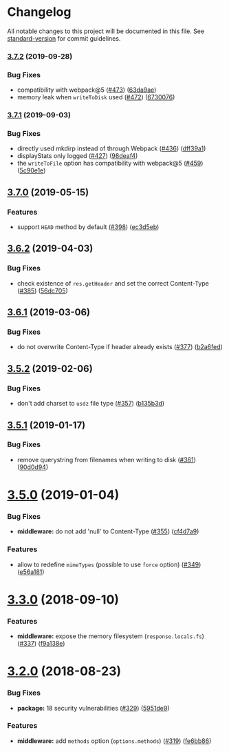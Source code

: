 # Changelog

All notable changes to this project will be documented in this file.
See [standard-version](https://github.com/conventional-changelog/standard-version) for commit guidelines.

### [3.7.2](https://github.com/webpack/webpack-dev-middleware/compare/v3.7.1...v3.7.2) (2019-09-28)

### Bug Fixes

* compatibility with
  webpack@5 ([#473](https://github.com/webpack/webpack-dev-middleware/issues/473)) ([63da9ae](https://github.com/webpack/webpack-dev-middleware/commit/63da9ae))
* memory leak when `writeToDisk`
  used ([#472](https://github.com/webpack/webpack-dev-middleware/issues/472)) ([6730076](https://github.com/webpack/webpack-dev-middleware/commit/6730076))

### [3.7.1](https://github.com/webpack/webpack-dev-middleware/compare/v3.7.0...v3.7.1) (2019-09-03)

### Bug Fixes

* directly used mkdirp instead of through
  Webpack ([#436](https://github.com/webpack/webpack-dev-middleware/issues/436)) ([dff39a1](https://github.com/webpack/webpack-dev-middleware/commit/dff39a1))
* displayStats only
  logged ([#427](https://github.com/webpack/webpack-dev-middleware/issues/427)) ([98deaf4](https://github.com/webpack/webpack-dev-middleware/commit/98deaf4))
* the `writeToFile` option has compatibility with
  webpack@5 ([#459](https://github.com/webpack/webpack-dev-middleware/issues/459)) ([5c90e1e](https://github.com/webpack/webpack-dev-middleware/commit/5c90e1e))

## [3.7.0](https://github.com/webpack/webpack-dev-middleware/compare/v3.6.2...v3.7.0) (2019-05-15)

### Features

* support `HEAD` method by
  default ([#398](https://github.com/webpack/webpack-dev-middleware/issues/398)) ([ec3d5eb](https://github.com/webpack/webpack-dev-middleware/commit/ec3d5eb))

<a name="3.6.2"></a>

## [3.6.2](https://github.com/webpack/webpack-dev-middleware/compare/v3.6.1...v3.6.2) (2019-04-03)

### Bug Fixes

* check existence of `res.getHeader` and set the correct
  Content-Type ([#385](https://github.com/webpack/webpack-dev-middleware/issues/385)) ([56dc705](https://github.com/webpack/webpack-dev-middleware/commit/56dc705))

## [3.6.1](https://github.com/webpack/webpack-dev-middleware/compare/v3.6.0...v3.6.1) (2019-03-06)

### Bug Fixes

* do not overwrite Content-Type if header already
  exists ([#377](https://github.com/webpack/webpack-dev-middleware/issues/377)) ([b2a6fed](https://github.com/webpack/webpack-dev-middleware/commit/b2a6fed))

<a name="3.5.2"></a>

## [3.5.2](https://github.com/webpack/webpack-dev-middleware/compare/v3.5.1...v3.5.2) (2019-02-06)

### Bug Fixes

* don't add charset to `usdz` file
  type ([#357](https://github.com/webpack/webpack-dev-middleware/issues/357)) ([b135b3d](https://github.com/webpack/webpack-dev-middleware/commit/b135b3d))

<a name="3.5.1"></a>

## [3.5.1](https://github.com/webpack/webpack-dev-middleware/compare/v3.5.0...v3.5.1) (2019-01-17)

### Bug Fixes

* remove querystring from filenames when writing to
  disk ([#361](https://github.com/webpack/webpack-dev-middleware/issues/361)) ([90d0d94](https://github.com/webpack/webpack-dev-middleware/commit/90d0d94))

<a name="3.5.0"></a>

# [3.5.0](https://github.com/webpack/webpack-dev-middleware/compare/v3.4.0...v3.5.0) (2019-01-04)

### Bug Fixes

* **middleware:** do not add 'null' to
  Content-Type ([#355](https://github.com/webpack/webpack-dev-middleware/issues/355)) ([cf4d7a9](https://github.com/webpack/webpack-dev-middleware/commit/cf4d7a9))

### Features

* allow to redefine `mimeTypes` (possible to use `force`
  option) ([#349](https://github.com/webpack/webpack-dev-middleware/issues/349)) ([e56a181](https://github.com/webpack/webpack-dev-middleware/commit/e56a181))

<a name="3.3.0"></a>

# [3.3.0](https://github.com/webpack/webpack-dev-middleware/compare/v3.2.0...v3.3.0) (2018-09-10)

### Features

* **middleware:** expose the memory
  filesystem (`response.locals.fs`) ([#337](https://github.com/webpack/webpack-dev-middleware/issues/337)) ([f9a138e](https://github.com/webpack/webpack-dev-middleware/commit/f9a138e))

<a name="3.2.0"></a>

# [3.2.0](https://github.com/webpack/webpack-dev-middleware/compare/v3.1.3...v3.2.0) (2018-08-23)

### Bug Fixes

* **package:** 18 security
  vulnerabilities ([#329](https://github.com/webpack/webpack-dev-middleware/issues/329)) ([5951de9](https://github.com/webpack/webpack-dev-middleware/commit/5951de9))

### Features

* **middleware:** add `methods`
  option (`options.methods`) ([#319](https://github.com/webpack/webpack-dev-middleware/issues/319)) ([fe6bb86](https://github.com/webpack/webpack-dev-middleware/commit/fe6bb86))
